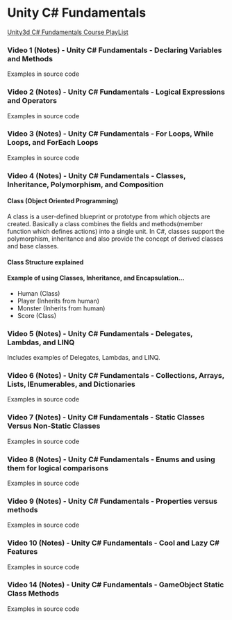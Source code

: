 # Unity C# Fundamentals
[Unity3d C# Fundamentals Course PlayList](https://www.youtube.com/watch?v=6-0gjHmUdjY&list=PLQMQNmwN3FvyRruvfH93H63X9nqKOplXc)

### Video 1 (Notes) - Unity C# Fundamentals - Declaring Variables and Methods

Examples in source code

### Video 2 (Notes) - Unity C# Fundamentals - Logical Expressions and Operators

Examples in source code

### Video 3 (Notes) - Unity C# Fundamentals - For Loops, While Loops, and ForEach Loops

Examples in source code

### Video 4 (Notes) - Unity C# Fundamentals - Classes, Inheritance, Polymorphism, and Composition

#### Class (Object Oriented Programming)
A class is a user-defined blueprint or prototype from which objects are created. Basically a class combines the fields and methods(member function which defines actions) into a single unit. In C#, classes support the polymorphism, inheritance and also provide the concept of derived classes and base classes.

#### Class Structure explained

#### Example of using Classes, Inheritance, and Encapsulation...

* Human (Class)
* Player (Inherits from human)
* Monster (Inherits from human)
* Score (Class)

### Video 5 (Notes) - Unity C# Fundamentals - Delegates, Lambdas, and LINQ

Includes examples of Delegates, Lambdas, and LINQ.

### Video 6 (Notes) - Unity C# Fundamentals - Collections, Arrays, Lists, IEnumerables, and Dictionaries

Examples in source code

### Video 7 (Notes) - Unity C# Fundamentals - Static Classes Versus Non-Static Classes

Examples in source code

### Video 8 (Notes) - Unity C# Fundamentals - Enums and using them for logical comparisons

Examples in source code

### Video 9 (Notes) - Unity C# Fundamentals - Properties versus methods

Examples in source code

### Video 10 (Notes) - Unity C# Fundamentals - Cool and Lazy C# Features

Examples in source code

### Video 14 (Notes) - Unity C# Fundamentals - GameObject Static Class Methods

Examples in source code